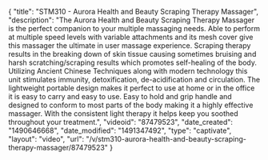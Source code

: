 {
    "title": "STM310 - Aurora Health and Beauty Scraping Therapy Massager",
    "description": "The Aurora Health and Beauty Scraping Therapy Massager is the perfect companion to your multiple massaging needs. Able to perform at multiple speed levels with variable attachments and its mesh cover give this massager the ultimate in user massage experience. Scraping therapy results in the breaking down of skin tissue causing sometimes bruising and harsh scratching\/scraping results which promotes self-healing of the body. Utilizing Ancient Chinese Techniques along with modern technology this unit stimulates immunity, detoxification, de-acidification and circulation. The lightweight portable design makes it perfect to use at home or in the office it is easy to carry and easy to use. Easy to hold and grip handle and designed to conform to most parts of the body making it a highly effective massager. With the consistent light therapy it helps keep you soothed throughout your treatment.",
    "videoid": "87479523",
    "date_created": "1490646668",
    "date_modified": "1491347492",
    "type": "captivate",
    "layout": "video",
    "url": "\/v\/stm310-aurora-health-and-beauty-scraping-therapy-massager\/87479523"
}